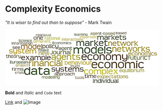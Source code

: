 # Complexity Economics



_"It is wiser to find out than to suppose"_ - Mark Twain 

![Wordmap](websiteimages/wordmap.jpeg)






**Bold** and _Italic_ and `Code` text

[Link](url) and ![Image](src)
```

